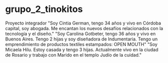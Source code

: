 # grupo_2_tinokitos
Proyecto integrador
"Soy Cintia German, tengo 34 años y vivo en Córdoba capital, soy abogada. Me encantan los nuevos desafíos relacionados con la  tecnología y el diseño."
"Soy Carolina Gotbeter, tengo 36 años y vivo en Buenos Aires. Tengo 2 hijas y soy diseñadora de Indumentaria. Tengo un emprendimiento de productos textiles estampados: OPEN MOUTH"
"Soy Micaela Hilu. Estoy casada y tengo 3 hijas. Actualmente vivo en la ciudad de Rosario y trabajo con Marido en el templo Judío de la cuidad."


